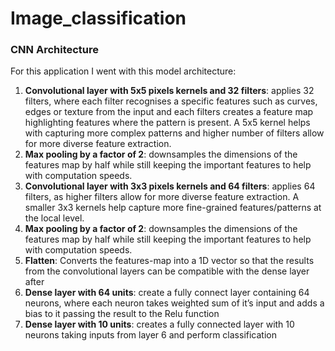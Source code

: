 # Image_classification

### CNN Architecture

For this application I went with this model architecture:

1. **Convolutional layer with 5x5 pixels kernels and 32 filters**: applies 32 filters, where each filter recognises a specific features such as curves, edges or texture from the input and each filters creates a feature map highlighting features where the pattern is present. A 5x5 kernel helps with capturing more complex patterns and higher number of filters allow for more diverse feature extraction.
2. **Max pooling by a factor of 2**: downsamples the dimensions of the features map by half while still keeping the important features to help with computation speeds.
3. **Convolutional layer with 3x3 pixels kernels and 64 filters**: applies 64 filters, as higher filters allow for more diverse feature extraction. A smaller 3x3 kernels help capture more fine-grained features/patterns at the local level.
4. **Max pooling by a factor of 2**: downsamples the dimensions of the features map by half while still keeping the important features to help with computation speeds.
5. **Flatten**: Converts the features-map into a 1D vector so that the results from the convolutional layers can be compatible with the dense layer after
6. **Dense layer with 64 units**: create a fully connect layer containing 64 neurons, where each neuron takes weighted sum of it’s input and adds a bias to it passing the result to the Relu function
7. **Dense layer with 10 units**: creates a fully connected layer with 10 neurons taking inputs from layer 6 and perform classification
